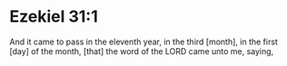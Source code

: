 # Ezekiel 31:1

And it came to pass in the eleventh year, in the third [month], in the first [day] of the month, [that] the word of the LORD came unto me, saying,
